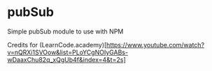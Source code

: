 # pubSub

Simple pubSub module to use with NPM

Credits for (LearnCode.academy)[https://www.youtube.com/watch?v=nQRXi1SVOow&list=PLoYCgNOIyGABs-wDaaxChu82q_xQgUb4f&index=4&t=2s]
